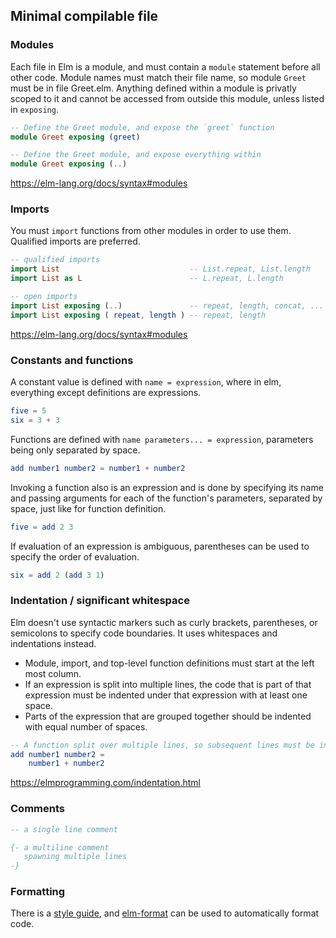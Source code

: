 ## Minimal compilable file

### Modules

Each file in Elm is a module, and must contain a `module` statement before all other code.
Module names must match their file name, so module `Greet` must be in file Greet.elm.
Anything defined within a module is privatly scoped to it
and cannot be accessed from outside this module, unless listed in `exposing`.

```elm
-- Define the Greet module, and expose the `greet` function
module Greet exposing (greet)
```

```elm
-- Define the Greet module, and expose everything within
module Greet exposing (..)
```

https://elm-lang.org/docs/syntax#modules

### Imports

You must `import` functions from other modules in order to use them. Qualified imports are preferred.

```elm
-- qualified imports
import List                             -- List.repeat, List.length
import List as L                        -- L.repeat, L.length

-- open imports
import List exposing (..)               -- repeat, length, concat, ...
import List exposing ( repeat, length ) -- repeat, length
```

https://elm-lang.org/docs/syntax#modules

### Constants and functions

A constant value is defined with `name = expression`,
where in elm, everything except definitions are expressions.

```elm
five = 5
six = 3 + 3
```

Functions are defined with `name parameters... = expression`,
parameters being only separated by space.

```elm
add number1 number2 = number1 + number2
```

Invoking a function also is an expression and is done by
specifying its name and passing arguments for each of the function's parameters,
separated by space, just like for function definition.

```elm
five = add 2 3
```

If evaluation of an expression is ambiguous,
parentheses can be used to specify the order of evaluation.

```elm
six = add 2 (add 3 1)
```

### Indentation / significant whitespace

Elm doesn't use syntactic markers such as curly brackets, parentheses, or semicolons to specify code boundaries. It uses whitespaces and indentations instead.

- Module, import, and top-level function definitions must start at the left most column.
- If an expression is split into multiple lines, the code that is part of that expression must be indented under that expression with at least one space.
- Parts of the expression that are grouped together should be indented with equal number of spaces.

```elm
-- A function split over multiple lines, so subsequent lines must be indented
add number1 number2 =
    number1 + number2
```

https://elmprogramming.com/indentation.html

### Comments

```elm
-- a single line comment

{- a multiline comment
   spawning multiple lines
-}
```

### Formatting

There is a [style guide](https://elm-lang.org/docs/style-guide), and [elm-format](https://github.com/avh4/elm-format) can be used to automatically format code.
